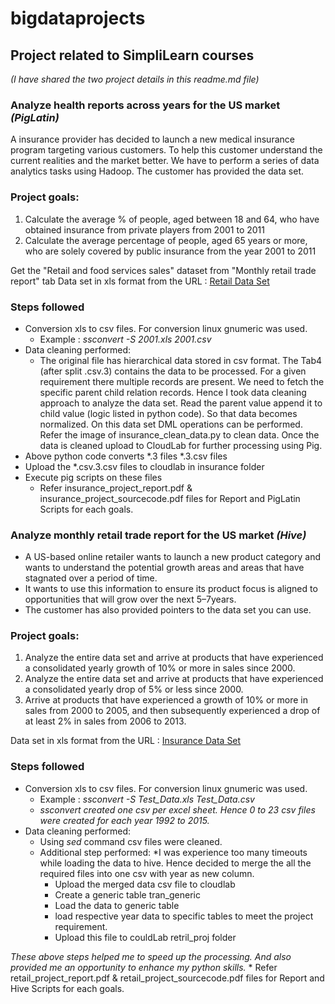 # bigdataprojects

## Project related to SimpliLearn courses 
_(I have shared the two project details in this readme.md file)_  

### Analyze health reports across years for the US market _(PigLatin)_
A insurance provider has decided to launch a new medical insurance program targeting various customers. To help this customer understand the current realities and the market better. We have to perform a series of data analytics tasks using Hadoop. The customer has provided the data set.
### Project goals:
1) Calculate the average % of people, aged between 18 and 64, who have obtained insurance from private players from 2001 to 2011
2) Calculate the average percentage of people, aged 65 years or more, who are solely covered by public insurance from the year 2001 to 2011

Get the "Retail and food services sales" dataset from "Monthly retail trade report" tab
Data set in xls format from the URL :
[Retail Data Set](http://www.census.gov/retail/index.html)

### Steps followed
   * Conversion xls to csv files. For conversion linux gnumeric was used.
     * Example : _ssconvert -S 2001.xls 2001.csv_
   * Data cleaning performed:
     * The original file has hierarchical data stored in csv format. The Tab4 (after split <year>.csv.3) contains the data to be     processed. For a given requirement there multiple records are present. We need to fetch the specific parent child relation records. Hence I took data cleaning approach to analyze the data set. Read the parent value append it to child value (logic listed in python code). So that data becomes normalized. On this data set DML operations can be performed. Refer the image of insurance_clean_data.py to clean data. Once the data is cleaned upload to CloudLab for further processing using Pig.
   * Above python code converts *.3 files *.3.csv files
   * Upload the *.csv.3.csv files to cloudlab in insurance folder
   * Execute pig scripts on these files 
     * Refer insurance_project_report.pdf & insurance_project_sourcecode.pdf files for Report and PigLatin Scripts for each goals. 


### Analyze monthly retail trade report for the US market _(Hive)_
   * A US-based online retailer wants to launch a new product category and wants to understand the potential growth areas and areas that have stagnated over a period of time. 
   * It wants to use this information to ensure its product focus is aligned to opportunities that will grow over the next 5–7years. 
   * The customer has also provided pointers to the data set you can use. 

### Project goals:
   1) Analyze the entire data set and arrive at products that have experienced a consolidated yearly growth of 10% or more in sales since 2000.
   2) Analyze the entire data set and arrive at products that have experienced a consolidated yearly drop of 5% or less since 2000.
   3) Arrive at products that have experienced a growth of 10% or more in sales from 2000 to 2005, and then subsequently experienced a drop of at least 2% in sales from 2006 to 2013.

Data set in xls format from the URL :
[Insurance Data Set](http://www.census.gov/hhes/www/hlthins/data/utilization/tables.html)

### Steps followed
   * Conversion xls to csv files. For conversion linux gnumeric was used.
     * Example : _ssconvert -S Test_Data.xls Test_Data.csv_
     * _ssconvert created one csv per excel sheet. Hence 0 to 23 csv files were created for each year 1992 to 2015._
   * Data cleaning performed:
     * Using _sed_ command csv files were cleaned. 
     * Additional step performed: 
       *I was experience too many timeouts while loading the data to hive. Hence decided to merge the all the required files into one csv with year as new column. 
          * Upload the merged data csv file to cloudlab
          * Create a generic table tran_generic 
          * Load the data to generic table
          * load respective year data to specific tables to meet the project requirement.
          * Upload this file to couldLab retril_proj folder
          

_These above steps helped me to speed up the processing. And also provided me an opportunity to enhance my python skills._
     * Refer retail_project_report.pdf & retail_project_sourcecode.pdf files for Report and Hive Scripts for each goals. 
     
